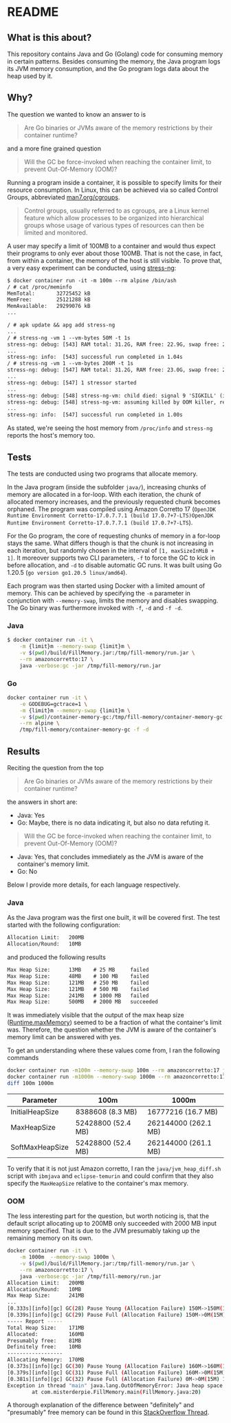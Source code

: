 # README

## What is this about?

This repository contains Java and Go (Golang) code for consuming memory in certain patterns.
Besides consuming the memory, the Java program logs its JVM memory consumption, and the
Go program logs data about the heap used by it.

## Why?

The question we wanted to know an answer to is

> Are Go binaries or JVMs aware of the memory restrictions by their container runtime?

and a more fine grained question

> Will the GC be force-invoked when reaching the container limit, to prevent Out-Of-Memory (OOM)?

Running a program inside a container, it is possible to specify limits for their resource consumption.
In Linux, this can be achieved via so called Control Groups, abbreviated [man7.org/cgroups](https://man7.org/linux/man-pages/man7/cgroups.7.html).

> Control groups, usually referred to as cgroups, are a Linux
kernel feature which allow processes to be organized into
hierarchical groups whose usage of various types of resources can
then be limited and monitored.

A user may specify a limit of 100MB to a container and would thus expect their programs to only ever
about those 100MB.
That is not the case, in fact, from within a container, the memory of the host is still visible.
To prove that, a very easy experiment can be conducted, using [stress-ng](https://manpages.ubuntu.com/manpages/xenial/man1/stress-ng.1.html):

```txt
$ docker container run -it -m 100m --rm alpine /bin/ash
/ # cat /proc/meminfo
MemTotal:       32725452 kB
MemFree:        25121288 kB
MemAvailable:   29299076 kB
...

/ # apk update && apg add stress-ng
...
/ # stress-ng -vm 1 --vm-bytes 50M -t 1s
stress-ng: debug: [543] RAM total: 31.2G, RAM free: 22.9G, swap free: 2.0G
...
stress-ng: info:  [543] successful run completed in 1.04s
/ # stress-ng -vm 1 --vm-bytes 200M -t 1s
stress-ng: debug: [547] RAM total: 31.2G, RAM free: 23.0G, swap free: 2.0G
...
stress-ng: debug: [547] 1 stressor started
...
stress-ng: debug: [548] stress-ng-vm: child died: signal 9 'SIGKILL' (instance 0)
stress-ng: debug: [548] stress-ng-vm: assuming killed by OOM killer, restarting again (instance 0)
...
stress-ng: info:  [547] successful run completed in 1.00s
```

As stated, we're seeing the host memory from `/proc/info` and `stress-ng` reports the host's memory too.

## Tests

The tests are conducted using two programs that allocate memory.

In the Java program (inside the subfolder `java/`), increasing chunks of memory are allocated in a for-loop.
With each iteration, the chunk of allocated memory increases, and the previously requested chunk becomes orphaned.
The program was compiled using Amazon Corretto 17 (`OpenJDK Runtime Environment Corretto-17.0.7.7.1 (build 17.0.7+7-LTS)OpenJDK Runtime Environment Corretto-17.0.7.7.1 (build 17.0.7+7-LTS`).

For the Go program, the core of requesting chunks of memory in a for-loop stays the same.
What differs though is that the chunk is not increasing in each iteration, but randomly chosen in the interval of `[1, maxSizeInMiB + 1]`.
It moreover supports two CLI parameters, `-f` to force the GC to kick in before allocation, and `-d` to disable automatic GC runs.
It was built using Go 1.20.5 (`go version go1.20.5 linux/amd64`).

Each program was then started using Docker with a limited amount of memory.
This can be achieved by specifying the `-m` parameter in conjunction with `--memory-swap`, limits the memory and disables swapping.
The Go binary was furthermore invoked with `-f`, `-d` and `-f -d`.

### Java

```bash
$ docker container run -it \
    -m {limit}m --memory-swap {limit}m \
    -v $(pwd)/build/FillMemory.jar:/tmp/fill-memory/run.jar \
    --rm amazoncorretto:17 \
    java -verbose:gc -jar /tmp/fill-memory/run.jar
```

### Go

```bash
docker container run -it \
    -e GODEBUG=gctrace=1 \
    -m {limit}m --memory-swap {limit}m \
    -v $(pwd)/container-memory-gc:/tmp/fill-memory/container-memory-gc \
    --rm alpine \
    /tmp/fill-memory/container-memory-gc -f -d
```

## Results

Reciting the question from the top

> Are Go binaries or JVMs aware of the memory restrictions by their container runtime?

the answers in short are:

- Java: Yes
- Go: Maybe, there is no data indicating it, but also no data refuting it.

> Will the GC be force-invoked when reaching the container limit, to prevent Out-Of-Memory (OOM)?

- Java: Yes, that concludes immediately as the JVM is aware of the container's memory limit.
- Go: No

Below I provide more details, for each language respectively.

### Java

As the Java program was the first one built, it will be covered first.
The test started with the following configuration:

```txt
Allocation Limit:   200MB
Allocation/Round:   10MB
```

and produced the following results

```txt
Max Heap Size:      13MB    # 25 MB     failed
Max Heap Size:      48MB    # 100 MB    failed
Max Heap Size:      121MB   # 250 MB    failed
Max Heap Size:      121MB   # 500 MB    failed
Max Heap Size:      241MB   # 1000 MB   failed
Max Heap Size:      500MB   # 2000 MB   succeeded
```

It was immediately visible that the output of the max heap size ([Runtime.maxMemory](https://docs.oracle.com/javase/8/docs/api/java/lang/Runtime.html#maxMemory--)) seemed to be a fraction of what the container's limit was.
Therefore, the question whether the JVM is aware of the container's memory limit can be answered with yes.

To get an understanding where these values come from, I ran the following commands

```bash
docker container run -m100m --memory-swap 100m --rm amazoncorretto:17 java -XX:+PrintFlagsFinal -version | grep HeapSize > 100m
docker container run -m1000m --memory-swap 1000m --rm amazoncorretto:17 java -XX:+PrintFlagsFinal -version | grep HeapSize > 1000m
diff 100m 1000m
```

| Parameter       | 100m               | 1000m                |
|-----------------|--------------------|----------------------|
| InitialHeapSize | 8388608 (8.3 MB)   | 16777216 (16.7 MB)   |
| MaxHeapSize     | 52428800 (52.4 MB) | 262144000 (262.1 MB) |
| SoftMaxHeapSize | 52428800 (52.4 MB) | 262144000 (261.1 MB) |

To verify that it is not just Amazon corretto, I ran the `java/jvm_heap_diff.sh` script with `ibmjava` and `eclipse-temurin` and could confirm that they also specify the `MaxHeapSize` relative to the container's max memory.

### OOM

The less interesting part for the question, but worth noticing is, that the default script allocating up to 200MB only succeeded with 2000 MB input memory specified.
That is due to the JVM presumably taking up the remaining memory on its own. 

```bash
docker container run -it \
    -m 1000m  --memory-swap 1000m \
    -v $(pwd)/build/FillMemory.jar:/tmp/fill-memory/run.jar \
    --rm amazoncorretto:17 \
    java -verbose:gc -jar /tmp/fill-memory/run.jar
Allocation Limit:   200MB
Allocation/Round:   10MB
Max Heap Size:      241MB
...
[0.333s][info][gc] GC(28) Pause Young (Allocation Failure) 150M->150M(165M) 0.156ms
[0.339s][info][gc] GC(29) Pause Full (Allocation Failure) 150M->0M(15M) 5.930ms
----- Report -----
Total Heap Size:    171MB
Allocated:          160MB
Presumably free:    81MB
Definitely free:    10MB
------------------
Allocating Memory:  170MB
[0.373s][info][gc] GC(30) Pause Young (Allocation Failure) 160M->160M(171M) 0.148ms
[0.379s][info][gc] GC(31) Pause Full (Allocation Failure) 160M->0M(15M) 5.899ms
[0.381s][info][gc] GC(32) Pause Full (Allocation Failure) 0M->0M(15M) 1.291ms
Exception in thread "main" java.lang.OutOfMemoryError: Java heap space
        at com.misterderpie.FillMemory.main(FillMemory.java:20)
```

A thorough explanation of the difference between "definitely" and "presumably" free memory can be found in this [StackOverflow Thread](https://stackoverflow.com/questions/12807797/java-get-available-memory).
